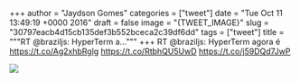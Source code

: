 
+++
author = "Jaydson Gomes"
categories = ["tweet"]
date = "Tue Oct 11 13:49:19 +0000 2016"
draft = false
image = "{TWEET_IMAGE}"
slug = "30797eacb4d15cb135def3b552bceca2c39df6dd"
tags = ["tweet"]
title = """RT @braziljs: HyperTerm a..."""
+++
RT @braziljs: HyperTerm agora é https://t.co/Ag2xhbRglg https://t.co/RtbhQU5UwD https://t.co/j59DQd7JwP

![](/images/tweet-media/785839701177540609-CufT3SWXYAEuMer.jpg)